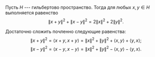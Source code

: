 Пусть $H$ --- гильбертово пространство. 
Тогда для любых $x,y\in H$ выполняется равенство $$\lVert x+y \rVert^2+\lVert x-y \rVert^2 = 2\lVert x \rVert^2 + 2\lVert y \rVert^2.$$

Достаточно сложить почленно следующие равенства: $$\lVert x+y \rVert^2 = \left\langle x+y, x+y\right\rangle  = \lVert x \rVert^2 + \lVert y \rVert^2 + \left\langle x, y\right\rangle  + \left\langle y, x\right\rangle ;$$
$$\lVert x-y \rVert^2 = \left\langle x-y, x-y\right\rangle  = \lVert x \rVert^2 + \lVert y \rVert^2 - \left\langle x, y\right\rangle  - \left\langle y, x\right\rangle .$$